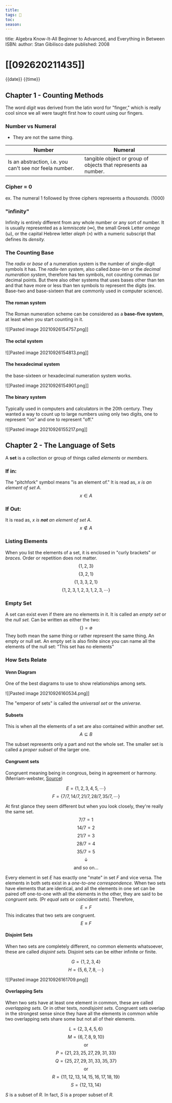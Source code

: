 ```yaml
---
title:
tags: 🔖
toc: 
season: 
---
```


title: Algebra Know-It-All Beginner to Advanced, and Everything in Between 
ISBN: 
author: Stan Gibilisco
date published: 2008

# [[092620211435]]
{{date}} {{time}}

## Chapter 1 - Counting Methods
The word *digit*  was derived from the latin word for "finger," which is really cool since we all were taught first how to count using our fingers.

### Number vs Numeral
- They are not the same thing.

| Number                                                   | Numeral                                                        |
| -------------------------------------------------------- | -------------------------------------------------------------- |
| Is an abstraction, i.e. you can't see nor feela  number. | tangible object or group of objects that represents aa number. |
   
### Cipher = 0
ex. The numeral 1 followed by three ciphers represents a *thousands.* (1000)

### "infinity"
Infinity is entirely different from any whole number or any sort of number. It is usually represented as a *lemniscate* (∞), the small Greek Letter *omega* (ω), or the capital Hebrew letter *aleph* (ℵ) with a numeric subscript that defines its *density.*

### The Counting Base
The *radix* or *base* of a numeration system is the number of single-digit symbols it has. The *radix-ten system*, also called *base-ten* or the *decimal numeration system*, therefore has ten symbols, not counting commas (or decimal points. But there also other systems that uses bases other than ten and that have more or less than ten symbols to represent the digits (ex. Base-two and base-sixteen that are commonly used in computer science).

#### The roman system
The Roman numeration scheme can be considered as a **base-five system**, at least when you start counting in it.

![[Pasted image 20210926154757.png]]

#### The octal system
![[Pasted image 20210926154813.png]]

#### The hexadecimal system
the base-sixteen or hexadecimal numeration system works.

![[Pasted image 20210926154901.png]]

#### The binary system
Typically used in computers and calculators in the 20th century. They wanted a way to count up to large numbers using only two digits, one to represent "on" and one to represent "off."

![[Pasted image 20210926155217.png]]

## Chapter 2 - The Language of Sets
A **set** is a collection or group of things called *elements* or *members.*

### If in:
The "pitchfork" symbol means "is an element of." It is read as, *x is an element of set A*.
$$x\in A$$

### If Out:
It is read as, *x is **not** an element of set A*.
$$x\notin A$$

### Listing Elements
When you list the elements of a set, it is enclosed in "curly brackets" or *braces.* Order or repetition does not matter.
$$\left\{1, 2, 3\right\}$$ $$\left\{3, 2, 1\right\}$$ $$\left\{1, 3, 3, 2, 1\right\}$$ $$\left\{1, 2, 3, 1, 2, 3, 1, 2, 3, \cdots  \right\}$$

### Empty Set
A set can exist even if there are no elements in it. It is called an *empty set* or the *null set.* Can be written as either the two:
$$\left\{ \right\}= \emptyset  $$
They both mean the same thing or rather represent the same thing. An empty or null set. An empty set is also finite since you can name all the elements of the null set: "This set has no elements"

### How Sets Relate
#### Venn Diagram
One of the best diagrams to use to show relationships among sets. 

![[Pasted image 20210926160534.png]]

The "emperor of sets" is called the *universal set* or the *universe.*

#### Subsets
This is when all the elements of a set are also contained within another set. 
$$A \subseteq B$$

The subset represents only a part and not the whole set. The smaller set is called a *proper subset* of the larger one. 

#### Congruent sets
Congruent meaning being in congrous, being in agreement or harmony. (Merriam-webster, [Source](https://www.merriam-webster.com/dictionary/congruous))

$$E = \left\{1, 2, 3, 4, 5, \cdots \right\}$$
$$F = \left\{7/7, 14/7, 21/7, 28/7, 35/7, \cdots \right\}$$

At first glance they seem different but when you look closely, they're really the same set. 
$$7/7 = 1$$
$$14/7 = 2$$
$$21/7 = 3$$
$$28/7 = 4$$
$$35/7 = 5$$
$$\downarrow $$
$$\text{and so on...}$$

Every element in set *E* has exactly one "mate" in set *F* and vice versa. The elements in both sets exist in a *one-to-one correspondence.*
When two sets have elements that are identical, and all the elements in one set can be paired off one-to-one with all the elements in the other, they are said to be *congruent sets.* (Pr *equal sets* or *coincident sets*). Therefore,
$$E = F$$
This indicates that two sets are congruent. 
$$E \equiv  F$$

#### Disjoint Sets
When two sets are completely different, no common elements whatsoever, these are called *disjoint sets.* Disjoint sets can be either infinite or finite.

$$G = \left\{1, 2, 3, 4 \right\}$$
$$H = \left\{5, 6, 7, 8, \cdots \right\}$$

![[Pasted image 20210926161709.png]]

#### Overlapping Sets
When two sets have at least one element in common, these are called *overlapping sets.* Or in other texts, *nondisjoint sets.* Congruent sets overlap in the strongest sense since they have all the elements in common while two overlapping sets share some but not all of their elements.

$$L = \left\{2, 3, 4, 5, 6 \right\}$$
$$M = \left\{6, 7, 8, 9, 10 \right\}$$
$$\text{or}$$
$$P = \left\{21, 23, 25, 27, 29, 31, 33 \right\}$$
$$Q = \left\{25, 27, 29, 31, 33, 35, 37\right\}$$
$$\text{or}$$
$$R = \left\{11, 12, 13, 14, 15, 16, 17, 18, 19 \right\}$$
$$S = \left\{12, 13, 14 \right\}$$

*S* is a subset of *R.* In fact, *S* is a proper subset of *R.*
